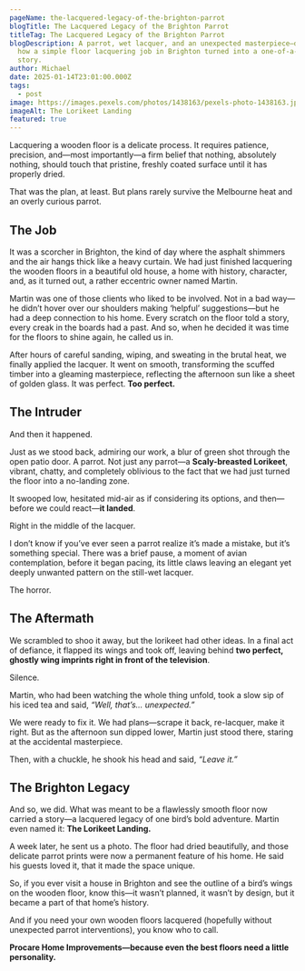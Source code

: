 ```yaml
---
pageName: the-lacquered-legacy-of-the-brighton-parrot
blogTitle: The Lacquered Legacy of the Brighton Parrot
titleTag: The Lacquered Legacy of the Brighton Parrot
blogDescription: A parrot, wet lacquer, and an unexpected masterpiece—discover
  how a simple floor lacquering job in Brighton turned into a one-of-a-kind
  story.
author: Michael
date: 2025-01-14T23:01:00.000Z
tags:
  - post
image: https://images.pexels.com/photos/1438163/pexels-photo-1438163.jpeg?auto=compress&cs=tinysrgb&w=1260&h=750&dpr=2
imageAlt: The Lorikeet Landing
featured: true
---
```

Lacquering a wooden floor is a delicate process. It requires patience, precision, and—most importantly—a firm belief that nothing, absolutely nothing, should touch that pristine, freshly coated surface until it has properly dried.

That was the plan, at least. But plans rarely survive the Melbourne heat and an overly curious parrot.

## The Job

It was a scorcher in Brighton, the kind of day where the asphalt shimmers and the air hangs thick like a heavy curtain. We had just finished lacquering the wooden floors in a beautiful old house, a home with history, character, and, as it turned out, a rather eccentric owner named Martin.

Martin was one of those clients who liked to be involved. Not in a bad way—he didn’t hover over our shoulders making ‘helpful’ suggestions—but he had a deep connection to his home. Every scratch on the floor told a story, every creak in the boards had a past. And so, when he decided it was time for the floors to shine again, he called us in.

After hours of careful sanding, wiping, and sweating in the brutal heat, we finally applied the lacquer. It went on smooth, transforming the scuffed timber into a gleaming masterpiece, reflecting the afternoon sun like a sheet of golden glass. It was perfect. **Too perfect.**

## The Intruder

And then it happened.

Just as we stood back, admiring our work, a blur of green shot through the open patio door. A parrot. Not just any parrot—a **Scaly-breasted Lorikeet**, vibrant, chatty, and completely oblivious to the fact that we had just turned the floor into a no-landing zone.

It swooped low, hesitated mid-air as if considering its options, and then—before we could react—**it landed**.

Right in the middle of the lacquer.

I don’t know if you’ve ever seen a parrot realize it’s made a mistake, but it’s something special. There was a brief pause, a moment of avian contemplation, before it began pacing, its little claws leaving an elegant yet deeply unwanted pattern on the still-wet lacquer.

The horror.

## The Aftermath

We scrambled to shoo it away, but the lorikeet had other ideas. In a final act of defiance, it flapped its wings and took off, leaving behind **two perfect, ghostly wing imprints right in front of the television**.

Silence.

Martin, who had been watching the whole thing unfold, took a slow sip of his iced tea and said, *“Well, that’s… unexpected.”*

We were ready to fix it. We had plans—scrape it back, re-lacquer, make it right. But as the afternoon sun dipped lower, Martin just stood there, staring at the accidental masterpiece.

Then, with a chuckle, he shook his head and said, *“Leave it.”*

## The Brighton Legacy

And so, we did. What was meant to be a flawlessly smooth floor now carried a story—a lacquered legacy of one bird’s bold adventure. Martin even named it: **The Lorikeet Landing.**

A week later, he sent us a photo. The floor had dried beautifully, and those delicate parrot prints were now a permanent feature of his home. He said his guests loved it, that it made the space unique.

So, if you ever visit a house in Brighton and see the outline of a bird’s wings on the wooden floor, know this—it wasn’t planned, it wasn’t by design, but it became a part of that home’s history.

And if you need your own wooden floors lacquered (hopefully without unexpected parrot interventions), you know who to call.

**Procare Home Improvements—because even the best floors need a little personality.**